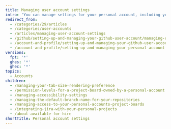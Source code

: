 ```yaml
---
title: Managing user account settings
intro: 'You can manage settings for your personal account, including your theme, username, default branch, accessibility, and security settings.'
redirect_from:
  - /categories/29/articles
  - /categories/user-accounts
  - /articles/managing-user-account-settings
  - /github/setting-up-and-managing-your-github-user-account/managing-user-account-settings
  - /account-and-profile/setting-up-and-managing-your-github-user-account/managing-user-account-settings
  - /account-and-profile/setting-up-and-managing-your-personal-account-on-github/managing-personal-account-settings
versions:
  fpt: '*'
  ghes: '*'
  ghec: '*'
topics:
  - Accounts
children:
  - /managing-your-tab-size-rendering-preference
  - /permission-levels-for-a-project-board-owned-by-a-personal-account
  - /managing-accessibility-settings
  - /managing-the-default-branch-name-for-your-repositories
  - /managing-access-to-your-personal-accounts-project-boards
  - /integrating-jira-with-your-personal-projects
  - /about-available-for-hire
shortTitle: Personal account settings
---
```


